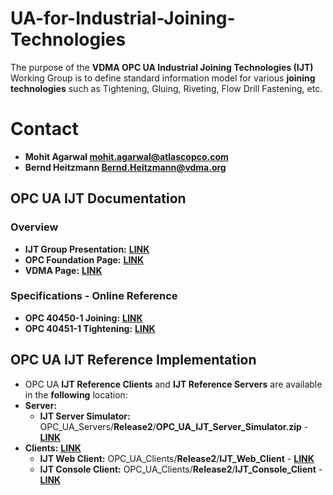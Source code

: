 # UA-for-Industrial-Joining-Technologies
The purpose of the **VDMA OPC UA Industrial Joining Technologies (IJT)** Working Group is to define standard information model for various **joining** **technologies** such as Tightening, Gluing, Riveting, Flow Drill Fastening, etc.

# Contact
- **Mohit Agarwal mohit.agarwal@atlascopco.com**             
- **Bernd Heitzmann Bernd.Heitzmann@vdma.org**

## OPC UA IJT Documentation
### Overview
- **IJT Group Presentation:** [**LINK**](https://github.com/umati/UA-for-Industrial-Joining-Technologies/tree/main/IJT_Documents)
- **OPC Foundation Page:** [**LINK**](https://opcfoundation.org/markets-collaboration/IJT/)
- **VDMA Page:** [**LINK**](https://vdma.org/viewer/-/v2article/render/88084510)

### Specifications - Online Reference
   - **OPC 40450-1 Joining:** [**LINK**](https://reference.opcfoundation.org/IJT/Base/v100/docs/)
   - **OPC 40451-1 Tightening:** [**LINK**](https://reference.opcfoundation.org/IJT/Tightening/v200/docs/)

## OPC UA IJT Reference Implementation
- OPC UA **IJT Reference Clients** and **IJT Reference Servers** are available in the **following** location:
- **Server:**
   - **IJT Server Simulator:** OPC_UA_Servers/**Release2**/**OPC_UA_IJT_Server_Simulator.zip** - [**LINK**](https://github.com/umati/UA-for-Industrial-Joining-Technologies/tree/main/OPC_UA_Servers/Release2)
- **Clients:** [**LINK**](https://github.com/umati/UA-for-Industrial-Joining-Technologies/tree/main/OPC_UA_Clients/Release2)
   - **IJT Web Client:** OPC_UA_Clients/**Release2**/**IJT_Web_Client** - [**LINK**](https://github.com/umati/UA-for-Industrial-Joining-Technologies/tree/main/OPC_UA_Clients/Release2/IJT_Web_Client)
   - **IJT Console Client:** OPC_UA_Clients/**Release2**/**IJT_Console_Client** - [**LINK**](https://github.com/umati/UA-for-Industrial-Joining-Technologies/tree/main/OPC_UA_Clients/Release2/IJT_Console_Client)


     

      


